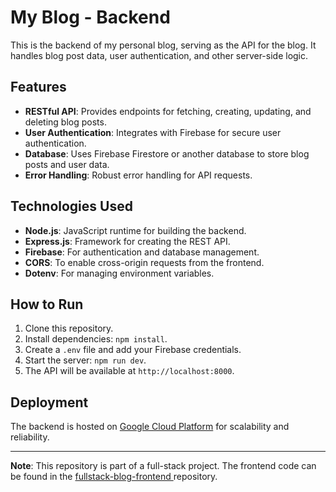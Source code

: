 # My Blog - Backend

This is the backend of my personal blog, serving as the API for the blog. It handles blog post data, user authentication, and other server-side logic.

## Features
- **RESTful API**: Provides endpoints for fetching, creating, updating, and deleting blog posts.
- **User Authentication**: Integrates with Firebase for secure user authentication.
- **Database**: Uses Firebase Firestore or another database to store blog posts and user data.
- **Error Handling**: Robust error handling for API requests.

## Technologies Used
- **Node.js**: JavaScript runtime for building the backend.
- **Express.js**: Framework for creating the REST API.
- **Firebase**: For authentication and database management.
- **CORS**: To enable cross-origin requests from the frontend.
- **Dotenv**: For managing environment variables.

## How to Run
1. Clone this repository.
2. Install dependencies: `npm install`.
3. Create a `.env` file and add your Firebase credentials.
4. Start the server: `npm run dev`.
5. The API will be available at `http://localhost:8000`.

## Deployment
The backend is hosted on [Google Cloud Platform](https://cloud.google.com/) for scalability and reliability.

---

**Note**: This repository is part of a full-stack project. The frontend code can be found in the [fullstack-blog-frontend ](https://github.com/N-acker/fullstack-blog-frontend) repository.
